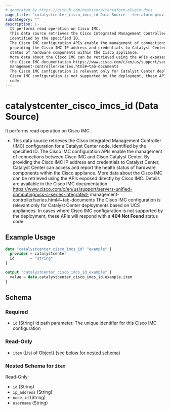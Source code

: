 ```yaml
---
# generated by https://github.com/hashicorp/terraform-plugin-docs
page_title: "catalystcenter_cisco_imcs_id Data Source - terraform-provider-catalystcenter"
subcategory: ""
description: |-
  It performs read operation on Cisco IMC.
  This data source retrieves the Cisco Integrated Management Controller (IMC) configuration for a Catalyst Center node,
  identified by the specified ID.
  The Cisco IMC configuration APIs enable the management of connections between Cisco IMC and Cisco Catalyst Center. By
  providing the Cisco IMC IP address and credentials to Catalyst Center, Catalyst Center can access and report the health
  status of hardware components within the Cisco appliance.
  More data about the Cisco IMC can be retrieved using the APIs exposed directly by Cisco IMC. Details are available in
  the Cisco IMC documentation https://www.cisco.com/c/en/us/support/servers-unified-computing/ucs-c-series-integrated-
  management-controller/series.html#~tab-documents
  The Cisco IMC configuration is relevant only for Catalyst Center deployments based on UCS appliances. In cases where
  Cisco IMC configuration is not supported by the deployment, these APIs will respond with a 404 Not Found status
  code.
---
```


# catalystcenter_cisco_imcs_id (Data Source)

It performs read operation on Cisco IMC.

- This data source retrieves the Cisco Integrated Management Controller (IMC) configuration for a Catalyst Center node,
identified by the specified ID.
The Cisco IMC configuration APIs enable the management of connections between Cisco IMC and Cisco Catalyst Center. By
providing the Cisco IMC IP address and credentials to Catalyst Center, Catalyst Center can access and report the health
status of hardware components within the Cisco appliance.
More data about the Cisco IMC can be retrieved using the APIs exposed directly by Cisco IMC. Details are available in
the Cisco IMC documentation https://www.cisco.com/c/en/us/support/servers-unified-computing/ucs-c-series-integrated-
management-controller/series.html#~tab-documents
The Cisco IMC configuration is relevant only for Catalyst Center deployments based on UCS appliances. In cases where
Cisco IMC configuration is not supported by the deployment, these APIs will respond with a **404 Not Found** status
code.

## Example Usage

```terraform
data "catalystcenter_cisco_imcs_id" "example" {
  provider = catalystcenter
  id       = "string"
}

output "catalystcenter_cisco_imcs_id_example" {
  value = data.catalystcenter_cisco_imcs_id.example.item
}
```

<!-- schema generated by tfplugindocs -->
## Schema

### Required

- `id` (String) id path parameter. The unique identifier for this Cisco IMC configuration

### Read-Only

- `item` (List of Object) (see [below for nested schema](#nestedatt--item))

<a id="nestedatt--item"></a>
### Nested Schema for `item`

Read-Only:

- `id` (String)
- `ip_address` (String)
- `node_id` (String)
- `username` (String)
